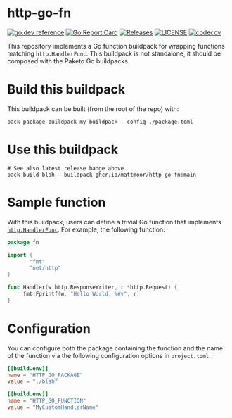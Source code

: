 # http-go-fn

[![go.dev reference](https://img.shields.io/badge/go.dev-reference-007d9c?logo=go&logoColor=white)](https://pkg.go.dev/github.com/mattmoor/http-go-fn)
[![Go Report Card](https://goreportcard.com/badge/mattmoor/http-go-fn)](https://goreportcard.com/report/mattmoor/http-go-fn)
[![Releases](https://img.shields.io/github/release-pre/mattmoor/http-go-fn.svg?sort=semver)](https://github.com/mattmoor/http-go-fn/releases)
[![LICENSE](https://img.shields.io/github/license/mattmoor/http-go-fn.svg)](https://github.com/mattmoor/http-go-fn/blob/master/LICENSE)
[![codecov](https://codecov.io/gh/mattmoor/http-go-fn/branch/master/graph/badge.svg)](https://codecov.io/gh/mattmoor/http-go-fn)

This repository implements a Go function buildpack for wrapping functions matching `http.HandlerFunc`.
This buildpack is not standalone, it should be composed with the Paketo Go buildpacks.


# Build this buildpack

This buildpack can be built (from the root of the repo) with:

```shell
pack package-buildpack my-buildpack --config ./package.toml
```


# Use this buildpack

```shell
# See also latest release badge above.
pack build blah --buildpack ghcr.io/mattmoor/http-go-fn:main
```


# Sample function

With this buildpack, users can define a trivial Go function that implements
[`http.HandlerFunc`](https://godoc.org/net/http#HandlerFunc).  For example,
the following function:

```go
package fn

import (
       "fmt"
       "net/http"
)

func Handler(w http.ResponseWriter, r *http.Request) {
     fmt.Fprintf(w, "Hello World, %#v", r)
}
```


# Configuration

You can configure both the package containing the function and the name of
the function via the following configuration options in `project.toml`:

```toml
[[build.env]]
name = "HTTP_GO_PACKAGE"
value = "./blah"

[[build.env]]
name = "HTTP_GO_FUNCTION"
value = "MyCustomHandlerName"
```
